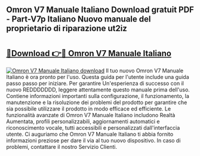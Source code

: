 ## Omron V7 Manuale Italiano Download gratuit PDF - Part-V7p Italiano Nuovo manuale del proprietario di riparazione ut2iz

# <h2><a href="http://dfcjuw6.blite.top/?on=Omron+V7+Manuale+Italiano">🔗Download 👉🔴 Omron V7 Manuale Italiano</a></h2>

[![Omron V7 Manuale Italiano download](https://i.imgur.com/lujVjoI.png)](http://dfcjuw6.blite.top/?on=Omron+V7+Manuale+Italiano)
Il tuo nuovo Omron V7 Manuale Italiano è ora pronto per l'uso. Questa guida per l'utente include una guida passo passo per iniziare. Per garantire Un'esperienza di successo con il nuovo REDDDDDDD, leggere attentamente questo manuale prima dell'uso. Contiene informazioni importanti sulla configurazione, il funzionamento, la manutenzione e la risoluzione dei problemi del prodotto per garantire che sia possibile utilizzare il prodotto in modo efficace ed efficiente. Le funzionalità avanzate di Omron V7 Manuale Italiano includono Realtà Aumentata, profili personalizzabili, aggiornamenti automatici e riconoscimento vocale, tutti accessibili e personalizzati dall'interfaccia utente. Ci auguriamo che Omron V7 Manuale Italiano ti abbia fornito informazioni preziose per dare il via al tuo nuovo dispositivo. In caso di problemi, contattare il nostro Servizio Clienti.
